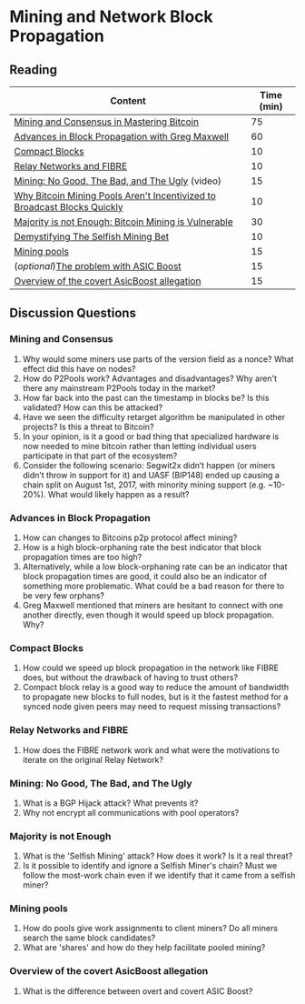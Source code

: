# Mining and Network Block Propagation

## Reading

| Content                                                            | Time (min)      |
|--------------------------------------------------------------------|-----------------|
| [Mining and Consensus in Mastering Bitcoin](https://github.com/bitcoinbook/bitcoinbook/blob/f8b883dcd4e3d1b9adf40fed59b7e898fbd9241f/ch10.asciidoc) | 75 |
| [Advances in Block Propagation with Greg Maxwell](https://diyhpl.us/wiki/transcripts/gmaxwell-2017-11-27-advances-in-block-propagation/) | 60 |
| [Compact Blocks](https://bitcoincore.org/en/2016/06/07/compact-blocks-faq/) | 10 |
| [Relay Networks and FIBRE](https://bluematt.bitcoin.ninja/2016/07/07/relay-networks/) | 10 |
| [Mining: No Good, The Bad, and The Ugly](https://www.youtube.com/watch?v=k_z-FBAil6k) (video) | 15 |
| [Why Bitcoin Mining Pools Aren't Incentivized to Broadcast Blocks Quickly](https://bitcoinmagazine.com/articles/why-bitcoin-mining-pools-aren-t-incentivized-to-broadcast-blocks-quickly-1475249510/) | 10 |
| [Majority is not Enough: Bitcoin Mining is Vulnerable](https://www.cs.cornell.edu/~ie53/publications/btcProcFC.pdf) | 30 |
| [Demystifying The Selfish Mining Bet](https://eklitzke.org/demystifying-the-selfish-mining-bet) | 10 |
| [Mining pools](https://en.wikipedia.org/wiki/Mining_pool) | 15 |
| (_optional_)[The problem with ASIC Boost](http://www.mit.edu/~jlrubin//public/pdfs/Asicboost.pdf) | 15 |
| [Overview of the covert AsicBoost allegation](https://blog.bitmex.com/an-overview-of-the-covert-asicboost-allegation-2/) | 15 |

## Discussion Questions

### Mining and Consensus

1. Why would some miners use parts of the version field as a nonce? What effect did this have on nodes?
1. How do P2Pools work? Advantages and disadvantages? Why aren't there any mainstream P2Pools today in the market?
1. How far back into the past can the timestamp in blocks be? Is this validated? How can this be attacked?
1. Have we seen the difficulty retarget algorithm be manipulated in other projects? Is this a threat to Bitcoin?
1. In your opinion, is it a good or bad thing that specialized hardware is now needed to mine bitcoin rather than letting individual users participate in that part of the ecosystem?
1. Consider the following scenario: Segwit2x didn’t happen (or miners didn’t throw in support for it) and UASF (BIP148) ended up causing a chain split on August 1st, 2017, with minority mining support (e.g. ~10-20%). What would likely happen as a result?

### Advances in Block Propagation

1. How can changes to Bitcoins p2p protocol affect mining?
1. How is a high block-orphaning rate the best indicator that block propagation times are too high?
1. Alternatively, while a low block-orphaning rate can be an indicator that block propagation times are good, it could also be an indicator of something more problematic. What could be a bad reason for there to be very few orphans?
1. Greg Maxwell mentioned that miners are hesitant to connect with one another directly, even though it would speed up block propagation. Why?

### Compact Blocks

1. How could we speed up block propagation in the network like FIBRE does, but without the drawback of having to trust others?
1. Compact block relay is a good way to reduce the amount of bandwidth to propagate new blocks to full nodes, but is it the fastest method for a synced node given peers may need to request missing transactions?

### Relay Networks and FIBRE

1. How does the FIBRE network work and what were the motivations to iterate on the original Relay Network?

### Mining: No Good, The Bad, and The Ugly

1. What is a BGP Hijack attack? What prevents it? 
1. Why not encrypt all communications with pool operators?

### Majority is not Enough

1. What is the 'Selfish Mining' attack? How does it work? Is it a real threat?
1. Is it possible to identify and ignore a Selfish Miner's chain? Must we follow the most-work chain even if we identify that it came from a selfish miner?

### Mining pools

1. How do pools give work assignments to client miners? Do all miners search the same block candidates?
1. What are 'shares' and how do they help facilitate pooled mining?

### Overview of the covert AsicBoost allegation

1. What is the difference between overt and covert ASIC Boost?
